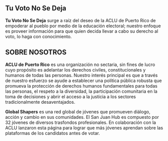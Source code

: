 ## Tu Voto No Se Deja

**Tu Voto No Se Deja** surge a raíz del deseo de la ACLU de Puerto Rico de empoderar al pueblo por medio de la educación electoral; nuestro enfoque es proveer información para que quien decida llevar a cabo su derecho al voto, lo haga con conocimiento.

## SOBRE NOSOTROS
**ACLU de Puerto Rico** es una organización no sectaria, sin fines de lucro cuyo propósito es adelantar los derechos civiles, constitucionales y humanos de todas las personas. Nuestro interés principal es que a través de nuestro esfuerzo se ayude a establecer una política pública robusta que promueva la protección de derechos humanos fundamentales para todas las personas, el respeto a la diversidad, la participación comunitaria en la toma de decisiones y abrir el acceso a la justicia a los sectores tradicionalmente desaventajados.

**Global Shapers** es una red global de jóvenes que promueven diálogo, acción y cambio en sus comunidades. El San Juan Hub es compuesto por 32 jóvenes de diversos trasfondos profesionales. En colaboración con la ACLU lanzaron esta página para lograr que más jóvenes aprendan sobre las plataformas de los candidatos antes de votar.
